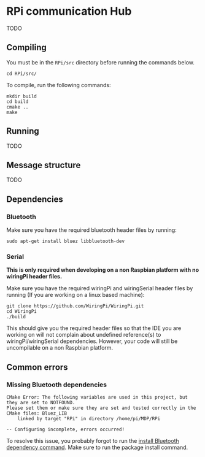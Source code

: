 # RPi communication Hub
TODO

## Compiling
You must be in the `RPi/src` directory before running the commands below.
```shell script
cd RPi/src/
```

To compile, run the following commands:
```shell script
mkdir build
cd build
cmake ..
make
``` 

## Running
TODO

## Message structure
TODO

## Dependencies

### Bluetooth
Make sure you have the required bluetooth header files by running:
```shell script
sudo apt-get install bluez libbluetooth-dev
```

### Serial
**This is only required when developing on a non Raspbian platform with no wiringPi header files.**

Make sure you have the required wiringPi and wiringSerial header files by running (If you are working on a linux based machine):
```shell script
git clone https://github.com/WiringPi/WiringPi.git
cd WiringPi
./build
``` 

This should give you the required header files so that the IDE you are working on will not complain about undefined reference(s) to wiringPi/wiringSerial dependencies.
However, your code will still be uncompilable on a non Raspbian platform.


## Common errors

### Missing Bluetooth dependencies
```text
CMake Error: The following variables are used in this project, but they are set to NOTFOUND.
Please set them or make sure they are set and tested correctly in the CMake files: Bluez_LIB
    linked by target "RPi" in directory /home/pi/MDP/RPi

-- Configuring incomplete, errors occurred!
```

To resolve this issue, you probably forgot to run the [install Bluetooth dependency command](#bluetooth). Make sure to run the package install command.
